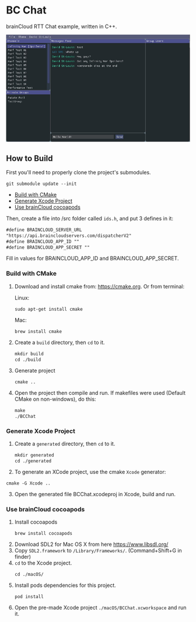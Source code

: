 # BC Chat
brainCloud RTT Chat example, written in C++.

![](./Screenshots/bcchat-GamePlay.png)

## How to Build
First you'll need to properly clone the project's submodules.
```
git submodule update --init
```
* [Build with CMake](#build-with-cmake)
* [Generate Xcode Project](#generate-xcode-project)
* [Use brainCloud cocoapods](#use-braincloud-cocoapods)

Then, create a file into /src folder called `ids.h`, and put 3 defines in it:
```
#define BRAINCLOUD_SERVER_URL "https://api.braincloudservers.com/dispatcherV2"
#define BRAINCLOUD_APP_ID ""
#define BRAINCLOUD_APP_SECRET ""
```

Fill in values for BRAINCLOUD_APP_ID and BRAINCLOUD_APP_SECRET.

### Build with CMake

1. Download and install cmake from: https://cmake.org.
   Or from terminal:

   Linux:
   ```
   sudo apt-get install cmake
   ```
   Mac:
   ```
   brew install cmake
   ```

2. Create a `build` directory, then `cd` to it.
   ```
   mkdir build
   cd ./build
   ```
3. Generate project
   ```
   cmake ..
   ```
   
4. Open the project then compile and run. If makefiles were used (Default CMake on non-windows), do this:
   ```
   make
   ./BCChat
   ```

### Generate Xcode Project

1. Create a `generated` directory, then `cd` to it.
   ```
   mkdir generated
   cd ./generated
   ```
   
2.   To generate an XCode project, use the cmake `Xcode` generator:
   ```
   cmake -G Xcode ..
   ```

3. Open the generated file BCChat.xcodeproj in Xcode, build and run.

### Use brainCloud cocoapods

1. Install cocoapods
   ```
   brew install cocoapods
   ```
2. Download SDL2 for Mac OS X from here https://www.libsdl.org/
3. Copy `SDL2.framework` to `/Library/Frameworks/`. (Command+Shift+G in finder)
4. `cd` to the Xcode project.
   ```
   cd ./macOS/
   ```
5. Install pods dependencies for this project.
   ```
   pod install
   ```
6. Open the pre-made Xcode project `./macOS/BCChat.xcworkspace` and run it.

